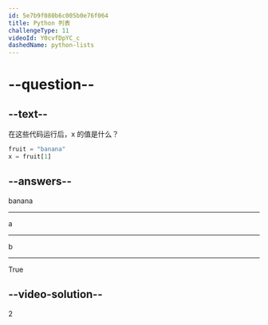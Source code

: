 ```yaml
---
id: 5e7b9f080b6c005b0e76f064
title: Python 列表
challengeType: 11
videoId: Y0cvfDpYC_c
dashedName: python-lists
---
```


# --question--

## --text--

在这些代码运行后，x 的值是什么？

```python
fruit = "banana"
x = fruit[1]
```

## --answers--

banana

---

a

---

b

---

True

## --video-solution--

2
